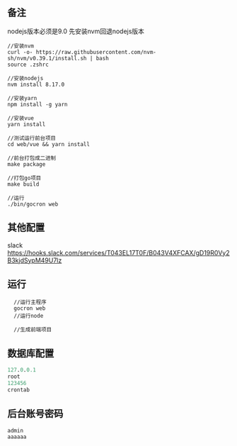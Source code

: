 ## 备注
nodejs版本必须是9.0  先安装nvm回退nodejs版本
```shell
//安装nvm
curl -o- https://raw.githubusercontent.com/nvm-sh/nvm/v0.39.1/install.sh | bash
source .zshrc

//安装nodejs
nvm install 8.17.0

//安装yarn
npm install -g yarn

//安装vue
yarn install

//测试运行前台项目
cd web/vue && yarn install

//前台打包成二进制
make package

//打包go项目
make build

//运行
./bin/gocron web
```
## 其他配置
slack
https://hooks.slack.com/services/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


## 运行
```shell
  //运行主程序
  gocron web
  //运行node
  
  //生成前端项目
```

## 数据库配置
```sql
127.0.0.1
root
123456
crontab
```
## 后台账号密码
```shell
admin
aaaaaa
```
